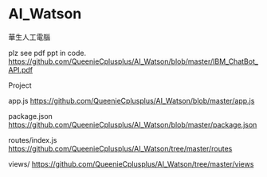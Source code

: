 # AI_Watson
華生人工電腦

plz see pdf ppt in code.
https://github.com/QueenieCplusplus/AI_Watson/blob/master/IBM_ChatBot_API.pdf

Project

app.js https://github.com/QueenieCplusplus/AI_Watson/blob/master/app.js

package.json https://github.com/QueenieCplusplus/AI_Watson/blob/master/package.json

routes/index.js https://github.com/QueenieCplusplus/AI_Watson/tree/master/routes

views/ https://github.com/QueenieCplusplus/AI_Watson/tree/master/views


